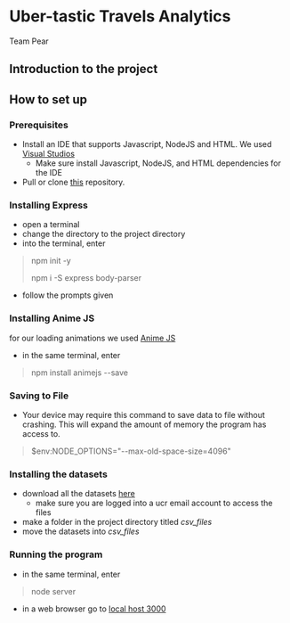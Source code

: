 # Uber-tastic Travels Analytics 
Team Pear


## Introduction to the project

## How to set up
### Prerequisites

- Install an IDE that supports Javascript, NodeJS and HTML. We used [Visual Studios](https://visualstudio.microsoft.com/downloads/)
  - Make sure install Javascript, NodeJS, and HTML dependencies for the IDE
- Pull or clone [this](https://github.com/ucr-cs180-fall21/cs180project-021-team-pear-1.git) repository.

### Installing Express

- open a terminal
- change the directory to the project directory
- into the terminal, enter 
> npm init -y
> 
> npm i -S express body-parser
- follow the prompts given

### Installing Anime JS

for our loading animations we used [Anime JS](https://animejs.com/)
- in the same terminal, enter
> npm install animejs --save

### Saving to File

- Your device may require this command to save data to file without crashing. This will expand the amount of memory the program has access to.
> $env:NODE_OPTIONS="--max-old-space-size=4096"

### Installing the datasets

- download all the datasets [here](https://drive.google.com/drive/u/3/folders/1_u6Z-ZV5rL95LQMRHPuvhntG_-pJlbWG)
  - make sure you are logged into a ucr email account to access the files
- make a folder in the project directory titled *csv_files*
- move the datasets into *csv_files*

### Running the program

- in the same terminal, enter 
> node server
- in a web browser go to [local host 3000](http://localhost:3000/)
